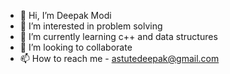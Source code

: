 - 👋 Hi, I’m Deepak Modi
- 👀 I’m interested in problem solving
- 🌱 I’m currently learning c++ and data structures
- 💞️ I’m looking to collaborate 
- 📫 How to reach me - astutedeepak@gmail.com

<!---
AstuteDeepak/AstuteDeepak is a ✨ special ✨ repository because its `README.md` (this file) appears on your GitHub profile.
You can click the Preview link to take a look at your changes.
--->
